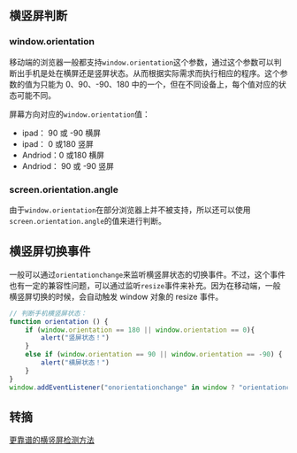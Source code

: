 ## 横竖屏判断
### window.orientation
移动端的浏览器一般都支持`window.orientation`这个参数，通过这个参数可以判断出手机是处在横屏还是竖屏状态。从而根据实际需求而执行相应的程序。这个参数的值为只能为 0、90、-90、180 中的一个，但在不同设备上，每个值对应的状态可能不同。

屏幕方向对应的`window.orientation`值：

- ipad： 90 或 -90 横屏
- ipad： 0 或180 竖屏
- Andriod：0 或180 横屏
- Andriod： 90 或 -90 竖屏

### screen.orientation.angle
由于`window.orientation`在部分浏览器上并不被支持，所以还可以使用`screen.orientation.angle`的值来进行判断。


## 横竖屏切换事件
一般可以通过`orientationchange`来监听横竖屏状态的切换事件。不过，这个事件也有一定的兼容性问题，可以通过监听`resize`事件来补充。因为在移动端，一般横竖屏切换的时候，会自动触发 window 对象的 resize 事件。

```javascript
// 判断手机横竖屏状态：
function orientation () {
    if (window.orientation == 180 || window.orientation == 0){
        alert("竖屏状态！")
    }
    else if (window.orientation == 90 || window.orientation == -90) {
        alert("横屏状态！")
    }
}
window.addEventListener("onorientationchange" in window ? "orientationchange" : "resize", orientation, false);
```


## 转摘
[更靠谱的横竖屏检测方法](http://www.cnblogs.com/zhansingsong/p/5866692.html)

